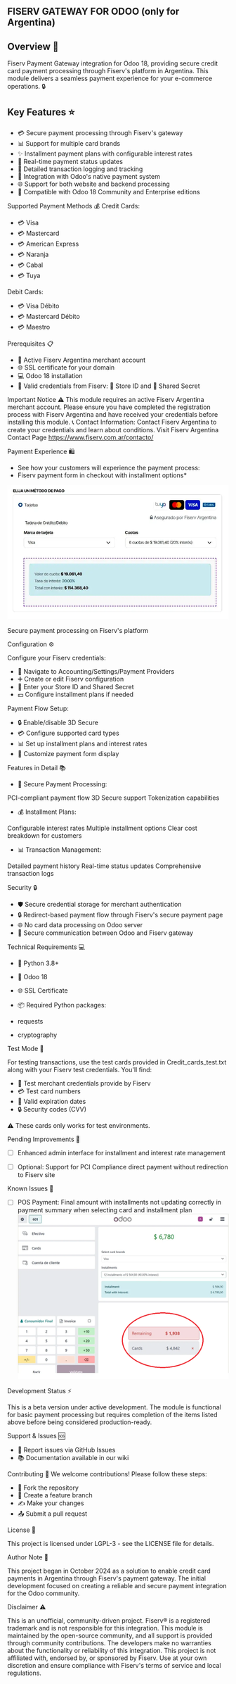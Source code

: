 ## FISERV GATEWAY FOR ODOO (only for Argentina)

## Overview 🌟
Fiserv Payment Gateway integration for Odoo 18, providing secure credit card payment processing through Fiserv's platform in Argentina. This module delivers a seamless payment experience for your e-commerce operations. 🔒

## Key Features ⭐

* 💳 Secure payment processing through Fiserv's gateway
* 📊 Support for multiple card brands
* ✨ Installment payment plans with configurable interest rates
* 🔄 Real-time payment status updates
* 📝 Detailed transaction logging and tracking
* 🔌 Integration with Odoo's native payment system
* 🌐 Support for both website and backend processing
* 🤝 Compatible with Odoo 18 Community and Enterprise editions

Supported Payment Methods 💰
Credit Cards:

* 💳 Visa
* 💳 Mastercard
* 💳 American Express
* 💳 Naranja
* 💳 Cabal
* 💳 Tuya

Debit Cards:

* 💳 Visa Débito
* 💳 Mastercard Débito
* 💳 Maestro

Prerequisites 📋

* 🏢 Active Fiserv Argentina merchant account
* 🌐 SSL certificate for your domain
* 💻 Odoo 18 installation
* 🔑 Valid credentials from Fiserv: 🏪 Store ID and 🔐 Shared Secret

Important Notice ⚠️
This module requires an active Fiserv Argentina merchant account. Please ensure you have completed the registration process with Fiserv Argentina and have received your credentials before installing this module.
📞 Contact Information: Contact Fiserv Argentina to create your credentials and learn about conditions. Visit Fiserv Argentina Contact Page https://www.fiserv.com.ar/contacto/

Payment Experience 🛍️
* See how your customers will experience the payment process:
* Fiserv payment form in checkout with installment options*

![Fiserv Payment Form](https://github.com/diegonaranjo/fiserv_gateway/blob/main/wiki/images/Checkout_payment.webp)

Secure payment processing on Fiserv's platform




Configuration ⚙️

Configure your Fiserv credentials:

* 📝 Navigate to Accounting/Settings/Payment Providers
* ➕ Create or edit Fiserv configuration
* 🔑 Enter your Store ID and Shared Secret
* 💵 Configure installment plans if needed

Payment Flow Setup:

* 🔒 Enable/disable 3D Secure
* 💳 Configure supported card types
* 📊 Set up installment plans and interest rates
* 🎨 Customize payment form display


Features in Detail 📚

* 🔐 Secure Payment Processing:

PCI-compliant payment flow
3D Secure support
Tokenization capabilities

* 💰 Installment Plans:

Configurable interest rates
Multiple installment options
Clear cost breakdown for customers

* 📊 Transaction Management:

Detailed payment history
Real-time status updates
Comprehensive transaction logs

Security 🔒

* 🛡️ Secure credential storage for merchant authentication
* 🔒 Redirect-based payment flow through Fiserv's secure payment page
* 🌐 No card data processing on Odoo server
* 📡 Secure communication between Odoo and Fiserv gateway

Technical Requirements 💻

* 🐍 Python 3.8+
* 🔧 Odoo 18
* 🌐 SSL Certificate

* 📦 Required Python packages:

* requests
* cryptography

Test Mode 🧪

For testing transactions, use the test cards provided in Credit_cards_test.txt along with your Fiserv test credentials. You'll find:

* 🔑 Test merchant credentials provide by Fiserv
* 💳 Test card numbers
* 📅 Valid expiration dates
* 🔒 Security codes (CVV)

⚠️ These cards only works for test environments.


Pending Improvements 🔧

- [ ] Enhanced admin interface for installment and interest rate management

- [ ] Optional: Support for PCI Compliance direct payment without redirection to Fiserv site

Known Issues 🐛

- [ ] POS Payment: Final amount with installments not updating correctly in payment summary when selecting card and installment plan
![POS Summary payments](https://github.com/diegonaranjo/fiserv_gateway/blob/main/wiki/images/pos_payment_total.png)

Development Status ⚡

This is a beta version under active development. The module is functional for basic payment processing but requires completion of the items listed above before being considered production-ready.

Support & Issues 🆘

* 🐛 Report issues via GitHub Issues
* 📚 Documentation available in our wiki

Contributing 🤝
We welcome contributions! Please follow these steps:

* 🍴 Fork the repository
* 🔄 Create a feature branch
* ✍️ Make your changes
* 📤 Submit a pull request

License 📄

This project is licensed under LGPL-3 - see the LICENSE file for details.

Author Note 📝

This project began in October 2024 as a solution to enable credit card payments in Argentina through Fiserv's payment gateway. The initial development focused on creating a reliable and secure payment integration for the Odoo community.

Disclaimer ⚠️
  
This is an unofficial, community-driven project. Fiserv® is a registered trademark and is not responsible for this integration. This module is maintained by the open-source community, and all support is provided through community contributions. The developers make no warranties about the functionality or reliability of this integration.
This project is not affiliated with, endorsed by, or sponsored by Fiserv. Use at your own discretion and ensure compliance with Fiserv's terms of service and local regulations.
